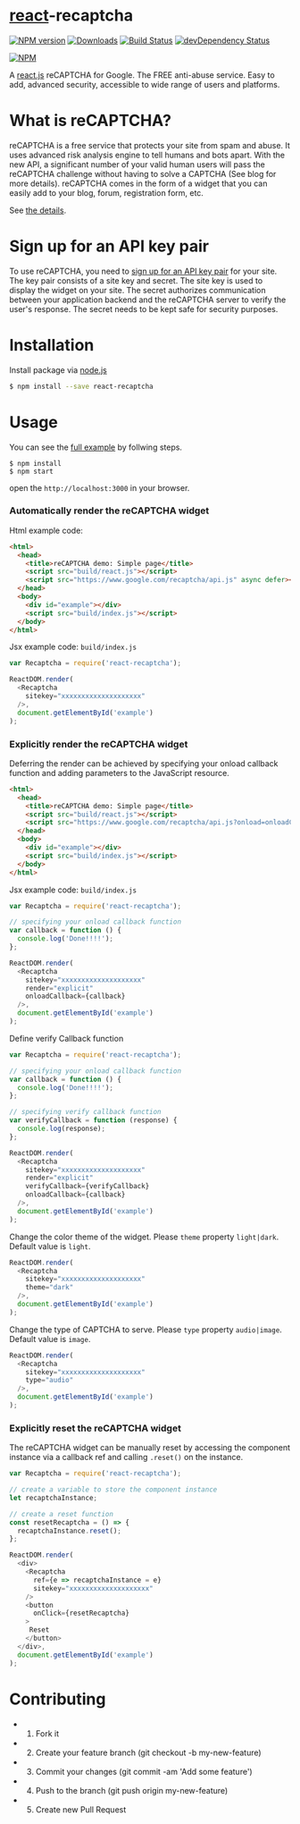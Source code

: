 # [react](http://facebook.github.io/react/)-recaptcha

[![NPM version][npm-image]][npm-url] [![Downloads][downloads-image]][npm-url] [![Build Status](https://travis-ci.org/appleboy/react-recaptcha.svg?branch=master)](https://travis-ci.org/appleboy/react-recaptcha) [![devDependency Status](https://david-dm.org/appleboy/react-recaptcha/dev-status.svg)](https://david-dm.org/appleboy/react-recaptcha#info=devDependencies)

[![NPM](https://nodei.co/npm/react-recaptcha.png?downloads=true&stars=true)](https://nodei.co/npm/react-recaptcha/)

[npm-url]: https://www.npmjs.org/package/react-recaptcha
[npm-image]: http://img.shields.io/npm/v/react-recaptcha.svg
[downloads-image]: http://img.shields.io/npm/dm/react-recaptcha.svg

A [react.js]((http://facebook.github.io/react/)) reCAPTCHA for Google. The FREE anti-abuse service. Easy to add, advanced security, accessible to wide range of users and platforms.

# What is reCAPTCHA?

reCAPTCHA is a free service that protects your site from spam and abuse. It uses advanced risk analysis engine to tell humans and bots apart. With the new API, a significant number of your valid human users will pass the reCAPTCHA challenge without having to solve a CAPTCHA (See blog for more details). reCAPTCHA comes in the form of a widget that you can easily add to your blog, forum, registration form, etc.

See [the details][1].

# Sign up for an API key pair

To use reCAPTCHA, you need to [sign up for an API key pair][2] for your site. The key pair consists of a site key and secret. The site key is used to display the widget on your site. The secret authorizes communication between your application backend and the reCAPTCHA server to verify the user's response. The secret needs to be kept safe for security purposes.

[1]: https://www.google.com/recaptcha/intro/index.html
[2]: http://www.google.com/recaptcha/admin

# Installation

Install package via [node.js](http://nodejs.org/)

```bash
$ npm install --save react-recaptcha
```

# Usage

You can see the [full example](./example) by follwing steps.

```
$ npm install
$ npm start
```

open the `http://localhost:3000` in your browser.

### Automatically render the reCAPTCHA widget

Html example code:

```html
<html>
  <head>
    <title>reCAPTCHA demo: Simple page</title>
    <script src="build/react.js"></script>
    <script src="https://www.google.com/recaptcha/api.js" async defer></script>
  </head>
  <body>
    <div id="example"></div>
    <script src="build/index.js"></script>
  </body>
</html>
```

Jsx example code: `build/index.js`

```javascript
var Recaptcha = require('react-recaptcha');

ReactDOM.render(
  <Recaptcha
    sitekey="xxxxxxxxxxxxxxxxxxxx"
  />,
  document.getElementById('example')
);
```

### Explicitly render the reCAPTCHA widget

Deferring the render can be achieved by specifying your onload callback function and adding parameters to the JavaScript resource.

```html
<html>
  <head>
    <title>reCAPTCHA demo: Simple page</title>
    <script src="build/react.js"></script>
    <script src="https://www.google.com/recaptcha/api.js?onload=onloadCallback&render=explicit" async defer></script>
  </head>
  <body>
    <div id="example"></div>
    <script src="build/index.js"></script>
  </body>
</html>
```

Jsx example code: `build/index.js`

```javascript
var Recaptcha = require('react-recaptcha');

// specifying your onload callback function
var callback = function () {
  console.log('Done!!!!');
};

ReactDOM.render(
  <Recaptcha
    sitekey="xxxxxxxxxxxxxxxxxxxx"
    render="explicit"
    onloadCallback={callback}
  />,
  document.getElementById('example')
);
```

Define verify Callback function

```javascript
var Recaptcha = require('react-recaptcha');

// specifying your onload callback function
var callback = function () {
  console.log('Done!!!!');
};

// specifying verify callback function
var verifyCallback = function (response) {
  console.log(response);
};

ReactDOM.render(
  <Recaptcha
    sitekey="xxxxxxxxxxxxxxxxxxxx"
    render="explicit"
    verifyCallback={verifyCallback}
    onloadCallback={callback}
  />,
  document.getElementById('example')
);
```

Change the color theme of the widget. Please `theme` property `light|dark`. Default value is `light`.

```javascript
ReactDOM.render(
  <Recaptcha
    sitekey="xxxxxxxxxxxxxxxxxxxx"
    theme="dark"
  />,
  document.getElementById('example')
);
```

Change the type of CAPTCHA to serve. Please `type` property `audio|image`. Default value is `image`.

```javascript
ReactDOM.render(
  <Recaptcha
    sitekey="xxxxxxxxxxxxxxxxxxxx"
    type="audio"
  />,
  document.getElementById('example')
);
```

### Explicitly reset the reCAPTCHA widget

The reCAPTCHA widget can be manually reset by accessing the component instance via a callback ref and calling `.reset()` on the instance.

```javascript
var Recaptcha = require('react-recaptcha');

// create a variable to store the component instance
let recaptchaInstance;

// create a reset function
const resetRecaptcha = () => {
  recaptchaInstance.reset();  
};

ReactDOM.render(
  <div>
    <Recaptcha
      ref={e => recaptchaInstance = e}
      sitekey="xxxxxxxxxxxxxxxxxxxx"
    />
    <button
      onClick={resetRecaptcha}
    >
     Reset
    </button>
  </div>,
  document.getElementById('example')
);
```

# Contributing

* 1. Fork it
* 2. Create your feature branch (git checkout -b my-new-feature)
* 3. Commit your changes (git commit -am 'Add some feature')
* 4. Push to the branch (git push origin my-new-feature)
* 5. Create new Pull Request
